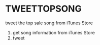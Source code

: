 # TWEETTOPSONG

tweet the top sale song from iTunes Store
1. get song information from iTunes Store
2. tweet
